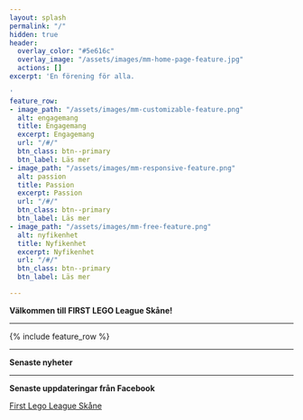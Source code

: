 ```yaml
---
layout: splash
permalink: "/"
hidden: true
header:
  overlay_color: "#5e616c"
  overlay_image: "/assets/images/mm-home-page-feature.jpg"
  actions: []
excerpt: 'En förening för alla.

'
feature_row:
- image_path: "/assets/images/mm-customizable-feature.png"
  alt: engagemang
  title: Engagemang
  excerpt: Engagemang
  url: "/#/"
  btn_class: btn--primary
  btn_label: Läs mer
- image_path: "/assets/images/mm-responsive-feature.png"
  alt: passion
  title: Passion
  excerpt: Passion
  url: "/#/"
  btn_class: btn--primary
  btn_label: Läs mer
- image_path: "/assets/images/mm-free-feature.png"
  alt: nyfikenhet
  title: Nyfikenhet
  excerpt: Nyfikenhet
  url: "/#/"
  btn_class: btn--primary
  btn_label: Läs mer

---
```

**Välkommen till FIRST LEGO League Skåne!**

***

{% include feature_row %}

***

**Senaste nyheter**

***

**Senaste uppdateringar från Facebook**

[First Lego League Skåne](https://www.facebook.com/FLLSkane)